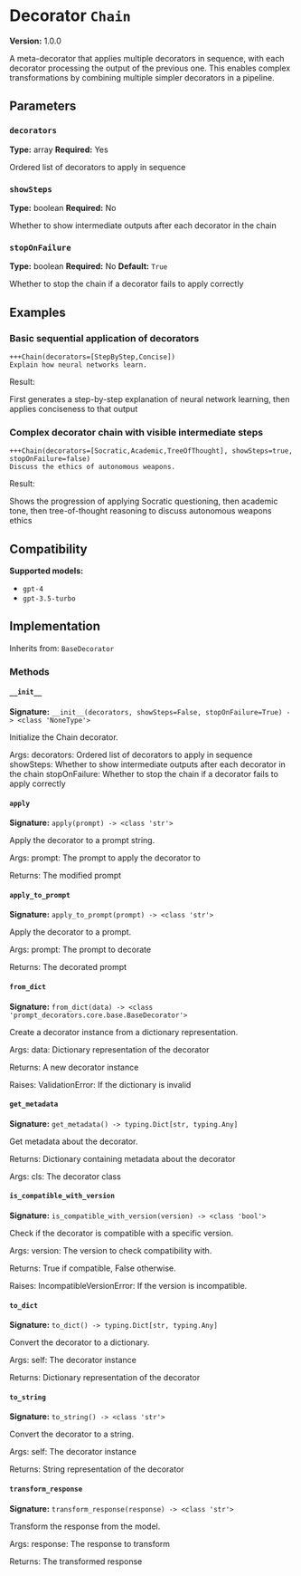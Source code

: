 # Decorator `Chain`

**Version:** 1.0.0

A meta-decorator that applies multiple decorators in sequence, with each decorator processing the output of the previous one. This enables complex transformations by combining multiple simpler decorators in a pipeline.

## Parameters

### `decorators`

**Type:** array
**Required:** Yes

Ordered list of decorators to apply in sequence

### `showSteps`

**Type:** boolean
**Required:** No

Whether to show intermediate outputs after each decorator in the chain

### `stopOnFailure`

**Type:** boolean
**Required:** No
**Default:** `True`

Whether to stop the chain if a decorator fails to apply correctly

## Examples

### Basic sequential application of decorators

```
+++Chain(decorators=[StepByStep,Concise])
Explain how neural networks learn.
```

Result:

First generates a step-by-step explanation of neural network learning, then applies conciseness to that output

### Complex decorator chain with visible intermediate steps

```
+++Chain(decorators=[Socratic,Academic,TreeOfThought], showSteps=true, stopOnFailure=false)
Discuss the ethics of autonomous weapons.
```

Result:

Shows the progression of applying Socratic questioning, then academic tone, then tree-of-thought reasoning to discuss autonomous weapons ethics

## Compatibility

**Supported models:**

- `gpt-4`
- `gpt-3.5-turbo`

## Implementation

Inherits from: `BaseDecorator`

### Methods

#### `__init__`

**Signature:** `__init__(decorators, showSteps=False, stopOnFailure=True) -> <class 'NoneType'>`

Initialize the Chain decorator.

Args:
    decorators: Ordered list of decorators to apply in sequence
    showSteps: Whether to show intermediate outputs after each decorator in the chain
    stopOnFailure: Whether to stop the chain if a decorator fails to apply correctly

#### `apply`

**Signature:** `apply(prompt) -> <class 'str'>`

Apply the decorator to a prompt string.

Args:
    prompt: The prompt to apply the decorator to


Returns:
    The modified prompt

#### `apply_to_prompt`

**Signature:** `apply_to_prompt(prompt) -> <class 'str'>`

Apply the decorator to a prompt.

Args:
    prompt: The prompt to decorate

Returns:
    The decorated prompt

#### `from_dict`

**Signature:** `from_dict(data) -> <class 'prompt_decorators.core.base.BaseDecorator'>`

Create a decorator instance from a dictionary representation.

Args:
    data: Dictionary representation of the decorator

Returns:
    A new decorator instance

Raises:
    ValidationError: If the dictionary is invalid

#### `get_metadata`

**Signature:** `get_metadata() -> typing.Dict[str, typing.Any]`

Get metadata about the decorator.

Returns:
    Dictionary containing metadata about the decorator


Args:
    cls: The decorator class

#### `is_compatible_with_version`

**Signature:** `is_compatible_with_version(version) -> <class 'bool'>`

Check if the decorator is compatible with a specific version.

Args:
    version: The version to check compatibility with.


Returns:
    True if compatible, False otherwise.


Raises:
    IncompatibleVersionError: If the version is incompatible.

#### `to_dict`

**Signature:** `to_dict() -> typing.Dict[str, typing.Any]`

Convert the decorator to a dictionary.

Args:
    self: The decorator instance

Returns:
    Dictionary representation of the decorator

#### `to_string`

**Signature:** `to_string() -> <class 'str'>`

Convert the decorator to a string.

Args:
    self: The decorator instance

Returns:
    String representation of the decorator

#### `transform_response`

**Signature:** `transform_response(response) -> <class 'str'>`

Transform the response from the model.

Args:
    response: The response to transform

Returns:
    The transformed response
